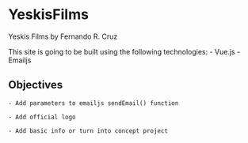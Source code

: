# YeskisFilms
Yeskis Films by Fernando R. Cruz

This site is going to be built using the following technologies:
    - Vue.js
    - Emailjs


## Objectives
    - Add parameters to emailjs sendEmail() function
        
    - Add official logo

    - Add basic info or turn into concept project
    
